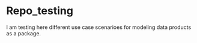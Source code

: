 # Repo_testing
I am testing here different use case scenarioes for modeling data products as a package.
